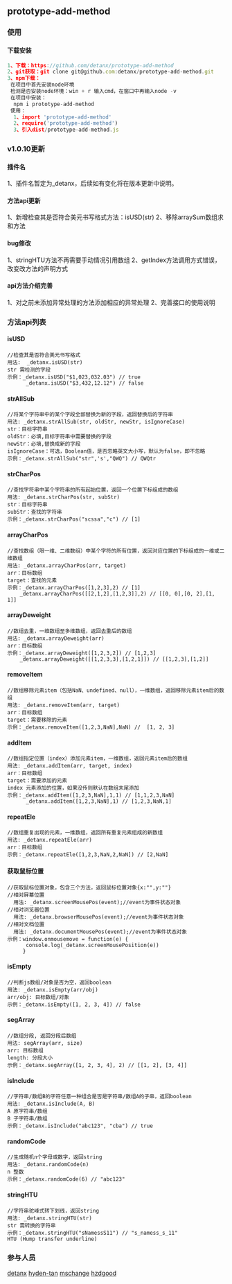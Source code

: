 ## prototype-add-method
### 使用
####  下载安装
```javascript
1、下载：https://github.com/detanx/prototype-add-method
2、git获取：git clone git@github.com:detanx/prototype-add-method.git
3、npm下载：
 在项目中首先安装node环境
 检测是否安装node环境：win + r 输入cmd，在窗口中再输入node -v
 在项目中安装：
  npm i prototype-add-method
 使用：
  1、import 'prototype-add-method'
  2、require('prototype-add-method')
  3、引入dist/prototype-add-method.js
```
### v1.0.10更新
#### 插件名
1、插件名暂定为_detanx，后续如有变化将在版本更新中说明。
#### 方法api更新
1、新增检查其是否符合美元书写格式方法：isUSD(str)
2、移除arraySum数组求和方法
#### bug修改
1、stringHTU方法不再需要手动情况引用数组
2、getIndex方法调用方式错误，改变改方法的声明方式
#### api方法介绍完善
1、对之前未添加异常处理的方法添加相应的异常处理
2、完善接口的使用说明
### 方法api列表
#### isUSD
```
//检查其是否符合美元书写格式
用法:  _detanx.isUSD(str)
str 需检测的字段
示例：_detanx.isUSD("$1,023,032.03") // true
      _detanx.isUSD("$3,432,12.12") // false
```
#### strAllSub
```
//将某个字符串中的某个字段全部替换为新的字段，返回替换后的字符串
用法: _detanx.strAllSub(str, oldStr, newStr, isIgnoreCase)
str：目标字符串
oldStr：必填,目标字符串中需要替换的字段
newStr：必填,替换成新的字段
isIgnoreCase：可选，Boolean值，是否忽略英文大小写，默认为false，即不忽略
示例：_detanx.strAllSub("str",'s',"QWQ") // QWQtr
```
#### strCharPos
```
//查找字符串中某个字符串的所有起始位置，返回一个位置下标组成的数组
用法: _detanx.strCharPos(str, subStr)
str：目标字符串
subStr：查找的字符串
示例：_detanx.strCharPos("scssa","c") // [1]
```
#### arrayCharPos
```
//查找数组（限一维、二维数组）中某个字符的所有位置，返回对应位置的下标组成的一维或二维数组
用法: _detanx.arrayCharPos(arr, target)
arr：目标数组
target：查找的元素
示例：_detanx.arrayCharPos([1,2,3],2) // [1]
    _detanx.arrayCharPos([[2,1,2],[1,2,3]],2) // [[0, 0],[0, 2],[1, 1]]
```
#### arrayDeweight
```
//数组去重，一维数组至多维数组，返回去重后的数组
用法: _detanx.arrayDeweight(arr)
arr：目标数组
示例：_detanx.arrayDeweight([1,2,3,2]) // [1,2,3]
    _detanx.arrayDeweight([[1,2,3,3],[1,2,1]]) // [[1,2,3],[1,2]]
```
#### removeItem
```
//数组移除元素item（包括NaN、undefined、null），一维数组，返回移除元素item后的数组
用法: _detanx.removeItem(arr, target)
arr：目标数组
target：需要移除的元素
示例：_detanx.removeItem([1,2,3,NaN],NaN) //  [1, 2, 3]
```
#### addItem
```
//数组指定位置（index）添加元素item，一维数组，返回元素item后的数组
用法: _detanx.addItem(arr, target, index)
arr：目标数组
target：需要添加的元素
index 元素添加的位置，如果没传则默认在数组末尾添加
示例：_detanx.addItem([1,2,3,NaN],1,1) // [1,1,2,3,NaN]
      _detanx.addItem([1,2,3,NaN],1) // [1,2,3,NaN,1]
```
#### repeatEle
```
//数组重复出现的元素，一维数组，返回所有重复元素组成的新数组
用法: _detanx.repeatEle(arr)
arr：目标数组
示例：_detanx.repeatEle([1,2,3,NaN,2,NaN]) // [2,NaN]
```
#### 获取鼠标位置
```
//获取鼠标位置对象，包含三个方法，返回鼠标位置对象{x:"",y:""}
//相对屏幕位置
  用法: _detanx.screenMousePos(event);//event为事件状态对象
//相对浏览器位置
  用法: _detanx.browserMousePos(event);//event为事件状态对象
//相对文档位置
  用法: _detanx.documentMousePos(event);//event为事件状态对象
示例：window.onmousemove = function(e) {
      console.log(_detanx.screenMousePosition(e))
     }
```
#### isEmpty
```
//判断js数组/对象是否为空，返回boolean
用法: _detanx.isEmpty(arr/obj)
arr/obj: 目标数组/对象
示例：_detanx.isEmpty([1, 2, 3, 4]) // false
```
#### segArray
```
//数组分段, 返回分段后数组
用法: segArray(arr, size)
arr: 目标数组
length: 分段大小
示例：_detanx.segArray([1, 2, 3, 4], 2) // [[1, 2], [3, 4]]
```
#### isInclude
```
//字符串/数组B的字符任意一种组合是否是字符串/数组A的子串，返回boolean
用法: _detanx.isInclude(A, B)
A 原字符串/数组
B 子字符串/数组
示例：_detanx.isInclude("abc123", "cba") // true
```
#### randomCode
```
//生成随机n个字母或数字，返回string
用法: _detanx.randomCode(n)
n 整数
示例：_detanx.randomCode(6) // "abc123"
```
#### stringHTU
```
//字符串驼峰式转下划线，返回string
用法: _detanx.stringHTU(str) 
str 需转换的字符串
示例：_detanx.stringHTU("sNamessS11") // "s_namess_s_11"
HTU (Hump transfer underline)
```
### 参与人员
[detanx](https://github.com/detanx)
[hyden-tan](https://github.com/hyden-tan)
[mschange](https://github.com/mschange)
[hzdgood](https://github.com/hzdgood)
